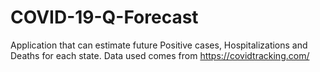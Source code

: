 # COVID-19-Q-Forecast
Application that can estimate future Positive cases, Hospitalizations and Deaths for each state. Data used comes from https://covidtracking.com/
